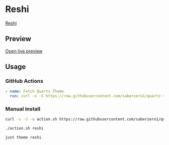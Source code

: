 # Reshi

[Reshi](https://github.com/contrapasso3)

## Preview

[Open live preview](https://quartz-themes.github.io/reshi/)

## Usage

### GitHub Actions

```yaml
- name: Fetch Quartz Theme
  run: curl -s -S https://raw.githubusercontent.com/saberzero1/quartz-themes/master/action.sh | bash -s -- reshi
```

### Manual install

```bash
curl -s -S -o action.sh https://raw.githubusercontent.com/saberzero1/quartz-themes/master/action.sh

./action.sh reshi
```

```bash
just theme reshi
```
